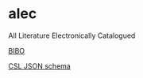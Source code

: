 # alec
All Literature Electronically Catalogued



[BIBO](https://github.com/structureddynamics/Bibliographic-Ontology-BIBO/blob/master/bibo.owl)

[CSL JSON schema](https://github.com/citation-style-language/schema/blob/master/csl-data.json)

